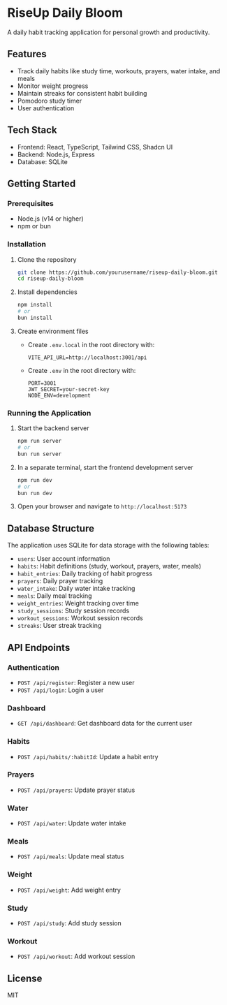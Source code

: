 # RiseUp Daily Bloom

A daily habit tracking application for personal growth and productivity.

## Features

- Track daily habits like study time, workouts, prayers, water intake, and meals
- Monitor weight progress
- Maintain streaks for consistent habit building
- Pomodoro study timer
- User authentication

## Tech Stack

- Frontend: React, TypeScript, Tailwind CSS, Shadcn UI
- Backend: Node.js, Express
- Database: SQLite

## Getting Started

### Prerequisites

- Node.js (v14 or higher)
- npm or bun

### Installation

1. Clone the repository
   ```bash
   git clone https://github.com/yourusername/riseup-daily-bloom.git
   cd riseup-daily-bloom
   ```

2. Install dependencies
   ```bash
   npm install
   # or
   bun install
   ```

3. Create environment files
   - Create `.env.local` in the root directory with:
     ```
     VITE_API_URL=http://localhost:3001/api
     ```
   - Create `.env` in the root directory with:
     ```
     PORT=3001
     JWT_SECRET=your-secret-key
     NODE_ENV=development
     ```

### Running the Application

1. Start the backend server
   ```bash
   npm run server
   # or
   bun run server
   ```

2. In a separate terminal, start the frontend development server
   ```bash
   npm run dev
   # or
   bun run dev
   ```

3. Open your browser and navigate to `http://localhost:5173`

## Database Structure

The application uses SQLite for data storage with the following tables:

- `users`: User account information
- `habits`: Habit definitions (study, workout, prayers, water, meals)
- `habit_entries`: Daily tracking of habit progress
- `prayers`: Daily prayer tracking
- `water_intake`: Daily water intake tracking
- `meals`: Daily meal tracking
- `weight_entries`: Weight tracking over time
- `study_sessions`: Study session records
- `workout_sessions`: Workout session records
- `streaks`: User streak tracking

## API Endpoints

### Authentication
- `POST /api/register`: Register a new user
- `POST /api/login`: Login a user

### Dashboard
- `GET /api/dashboard`: Get dashboard data for the current user

### Habits
- `POST /api/habits/:habitId`: Update a habit entry

### Prayers
- `POST /api/prayers`: Update prayer status

### Water
- `POST /api/water`: Update water intake

### Meals
- `POST /api/meals`: Update meal status

### Weight
- `POST /api/weight`: Add weight entry

### Study
- `POST /api/study`: Add study session

### Workout
- `POST /api/workout`: Add workout session

## License

MIT